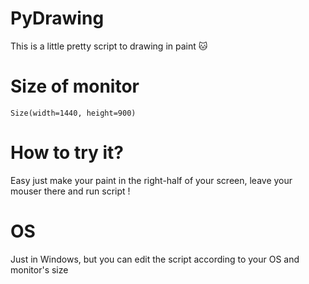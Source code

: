 # PyDrawing

This is a little pretty script to drawing in paint :cat:

# Size of monitor

``` Size(width=1440, height=900) ```

# How to try it?
Easy just make your paint in the right-half of your screen, leave your mouser there and run script !

# OS
Just in Windows, but you can edit the script according to your OS and monitor's size 
